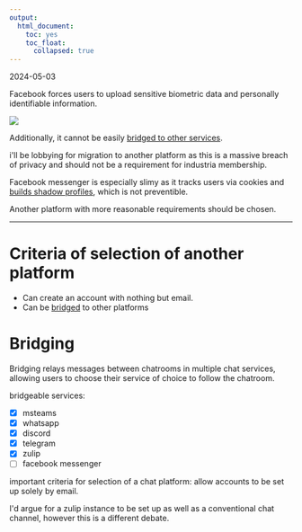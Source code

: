 ```yaml
---
output:
  html_document:
    toc: yes
    toc_float:
      collapsed: true
---
```

2024-05-03

Facebook forces users to upload sensitive biometric data and personally identifiable information.

![](Pasted%20image%2020240503185420.png)

Additionally, it cannot be easily [bridged to other services](https://github.com/42wim/matterbridge?tab=readme-ov-file).

i'll be lobbying for migration to another platform as this is a massive breach of privacy and should not be a requirement for industria membership.

Facebook messenger is especially slimy as it tracks users via cookies and [builds shadow profiles](https://techxplore.com/news/2023-09-shadow-profiles.html), which is not preventible.

Another platform with more reasonable requirements should be chosen.

---

# Criteria of selection of another platform

- Can create an account with nothing but email.
- Can be [bridged](#Bridging) to other platforms

# Bridging
Bridging relays messages between chatrooms in multiple chat services, allowing users to choose their service of choice to follow the chatroom.

bridgeable services:

- [x] msteams
- [x] whatsapp
- [x] discord
- [x] telegram
- [x] zulip
- [ ] facebook messenger

important criteria for selection of a chat platform: allow accounts to be set up solely by email.

I'd argue for a zulip instance to be set up as well as a conventional chat channel, however this is a different debate.

